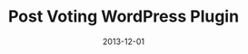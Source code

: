 ---
title: Post Voting WordPress Plugin
date: 2013-12-01
type: WordPress
excerpt: WordPress plugin to add voting to posts.
envato: https://codecanyon.net/item/post-voting-wordpress-plugin/6387672
github: 
---